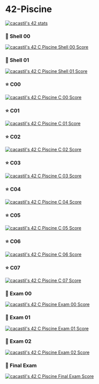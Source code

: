 # 42-Piscine
[![cacastil's 42 stats](https://badge42.vercel.app/api/v2/clgp8695t003008mn8fbfrodp/stats?cursusId=9&coalitionId=216)](https://github.com/JaeSeoKim/badge42)

<h3> 🐚 Shell 00 </h3> 

[![cacastil's 42 C Piscine Shell 00 Score](https://badge42.vercel.app/api/v2/clgp8695t003008mn8fbfrodp/project/3016478)](https://github.com/JaeSeoKim/badge42)

<h3> 🐚 Shell 01 </h3> 

[![cacastil's 42 C Piscine Shell 01 Score](https://badge42.vercel.app/api/v2/clgp8695t003008mn8fbfrodp/project/3021021)](https://github.com/JaeSeoKim/badge42)

<h3> ⭐ C00 </h3> 

[![cacastil's 42 C Piscine C 00 Score](https://badge42.vercel.app/api/v2/clgp8695t003008mn8fbfrodp/project/3025906)](https://github.com/JaeSeoKim/badge42)

<h3> ⭐ C01 </h3>

[![cacastil's 42 C Piscine C 01 Score](https://badge42.vercel.app/api/v2/clgp8695t003008mn8fbfrodp/project/3028821)](https://github.com/JaeSeoKim/badge42)

<h3> ⭐ C02 </h3>

[![cacastil's 42 C Piscine C 02 Score](https://badge42.vercel.app/api/v2/clgp8695t003008mn8fbfrodp/project/3034512)](https://github.com/JaeSeoKim/badge42)

<h3> ⭐ C03 </h3>

[![cacastil's 42 C Piscine C 03 Score](https://badge42.vercel.app/api/v2/clgp8695t003008mn8fbfrodp/project/3037172)](https://github.com/JaeSeoKim/badge42)

<h3> ⭐ C04 </h3>

[![cacastil's 42 C Piscine C 04 Score](https://badge42.vercel.app/api/v2/clgp8695t003008mn8fbfrodp/project/3039093)](https://github.com/JaeSeoKim/badge42)

<h3> ⭐ C05 </h3>

[![cacastil's 42 C Piscine C 05 Score](https://badge42.vercel.app/api/v2/clgp8695t003008mn8fbfrodp/project/3040347)](https://github.com/JaeSeoKim/badge42)

<h3> ⭐ C06 </h3>

[![cacastil's 42 C Piscine C 06 Score](https://badge42.vercel.app/api/v2/clgp8695t003008mn8fbfrodp/project/3043411)](https://github.com/JaeSeoKim/badge42)

<h3> ⭐ C07 </h3> 

[![cacastil's 42 C Piscine C 07 Score](https://badge42.vercel.app/api/v2/clgp8695t003008mn8fbfrodp/project/3040347)](https://github.com/JaeSeoKim/badge42)

<h3> 🧐 Exam 00 </h3> 

[![cacastil's 42 C Piscine Exam 00 Score](https://badge42.vercel.app/api/v2/clgp8695t003008mn8fbfrodp/project/3020270)](https://github.com/JaeSeoKim/badge42)

<h3> 🧐 Exam 01 </h3>

[![cacastil's 42 C Piscine Exam 01 Score](https://badge42.vercel.app/api/v2/clgp8695t003008mn8fbfrodp/project/3030959)](https://github.com/JaeSeoKim/badge42)

<h3> 🧐 Exam 02 </h3> 

[![cacastil's 42 C Piscine Exam 02 Score](https://badge42.vercel.app/api/v2/clgp8695t003008mn8fbfrodp/project/3039635)](https://github.com/JaeSeoKim/badge42)

<h3> 🧐 Final Exam </h3> 

[![cacastil's 42 C Piscine Final Exam Score](https://badge42.vercel.app/api/v2/clgp8695t003008mn8fbfrodp/project/3046240)](https://github.com/JaeSeoKim/badge42)
